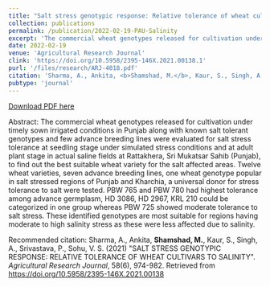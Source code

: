```yaml
---
title: "Salt stress genotypic response: Relative tolerance of wheat cultivars to salinity"
collection: publications
permalink: /publication/2022-02-19-PAU-Salinity
excerpt: 'The commercial wheat genotypes released for cultivation under timely sown irrigated conditions in Punjab along with known salt tolerant genotypes and few advance breeding lines were evaluated for salt stress tolerance at seedling stage under simulated stress conditions and at adult plant stage in actual saline fields at Rattakhera, Sri Mukatsar Sahib (Punjab), to find out the best suitable wheat variety for the salt affected areas. Twelve wheat varieties, seven advance breeding lines, one wheat genotype popular in salt stressed regions of Punjab and Kharchia, a universal donor for stress tolerance to salt were tested. PBW 765 and PBW 780 had highest tolerance among advance germplasm, HD 3086, HD 2967, KRL 210 could be categorized in one group whereas PBW 725 showed moderate tolerance to salt stress. These identified genotypes are most suitable for regions having moderate to high salinity stress as these were less affected due to salinity.'
date: 2022-02-19
venue: 'Agricultural Research Journal'
clink: 'https://doi.org/10.5958/2395-146X.2021.00138.1'
purl: '/files/research/ARJ-4018.pdf'
citation: 'Sharma, A., Ankita, <b>Shamshad, M.</b>, Kaur, S., Singh, A., Srivastava, P., Sohu, V. S. (2021) &quot;SALT STRESS GENOTYPIC RESPONSE: RELATIVE TOLERANCE OF WHEAT CULTIVARS TO SALINITY&quot;. <i>Agricultural Research Journal</i>, 58(6), 974-982. Retrieved from https://doi.org/10.5958/2395-146X.2021.00138'
pubtype: 'journal'
---
```


<a href='/files/research/ARJ-4018.pdf'>Download PDF here</a>

Abstract: The commercial wheat genotypes released for cultivation under timely sown irrigated conditions in Punjab along with known salt tolerant genotypes and few advance breeding lines were evaluated for salt stress tolerance at seedling stage under simulated stress conditions and at adult plant stage in actual saline fields at Rattakhera, Sri Mukatsar Sahib (Punjab), to find out the best suitable wheat variety for the salt affected areas. Twelve wheat varieties, seven advance breeding lines, one wheat genotype popular in salt stressed regions of Punjab and Kharchia, a universal donor for stress tolerance to salt were tested. PBW 765 and PBW 780 had highest tolerance among advance germplasm, HD 3086, HD 2967, KRL 210 could be categorized in one group whereas PBW 725 showed moderate tolerance to salt stress. These identified genotypes are most suitable for regions having moderate to high salinity stress as these were less affected due to salinity.

Recommended citation: Sharma, A., Ankita, <b>Shamshad, M.</b>, Kaur, S., Singh, A., Srivastava, P., Sohu, V. S. (2021) "SALT STRESS GENOTYPIC RESPONSE: RELATIVE TOLERANCE OF WHEAT CULTIVARS TO SALINITY". <i>Agricultural Research Journal</i>, 58(6), 974-982. Retrieved from https://doi.org/10.5958/2395-146X.2021.00138
